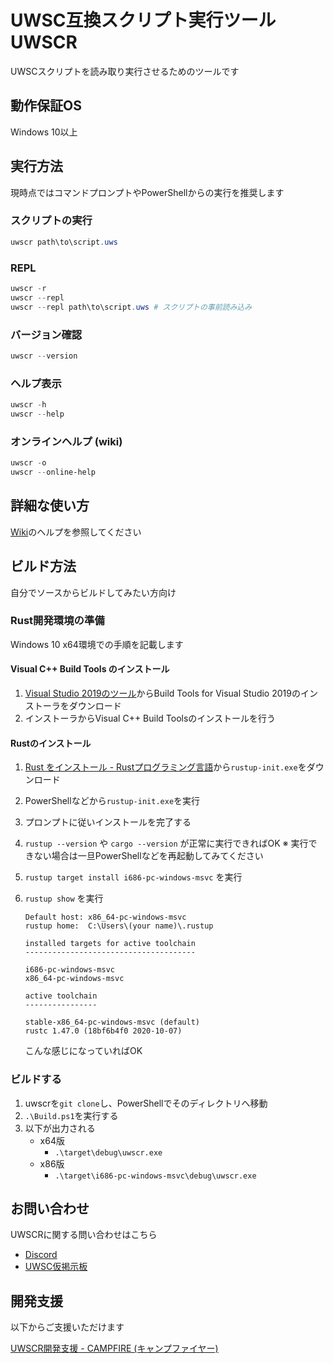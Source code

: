 UWSC互換スクリプト実行ツール UWSCR
=====

UWSCスクリプトを読み取り実行させるためのツールです

動作保証OS
----

Windows 10以上

実行方法
----

現時点ではコマンドプロンプトやPowerShellからの実行を推奨します

### スクリプトの実行

```powershell
uwscr path\to\script.uws
```

### REPL

```powershell
uwscr -r
uwscr --repl
uwscr --repl path\to\script.uws # スクリプトの事前読み込み
```

### バージョン確認

```powershell
uwscr --version
```

### ヘルプ表示

```powershell
uwscr -h
uwscr --help
```

### オンラインヘルプ (wiki)

```powershell
uwscr -o
uwscr --online-help
```

詳細な使い方
----

[Wiki](https://github.com/stuncloud/UWSCR/wiki)のヘルプを参照してください

ビルド方法
----

自分でソースからビルドしてみたい方向け

### Rust開発環境の準備

Windows 10 x64環境での手順を記載します

#### Visual C++ Build Tools のインストール

1. [Visual Studio 2019のツール](https://visualstudio.microsoft.com/ja/downloads/#vstool-2019-ja-family)からBuild Tools for Visual Studio 2019のインストーラをダウンロード
2. インストーラからVisual C++ Build Toolsのインストールを行う

#### Rustのインストール

1. [Rust をインストール - Rustプログラミング言語](https://www.rust-lang.org/ja/tools/install)から`rustup-init.exe`をダウンロード
2. PowerShellなどから`rustup-init.exe`を実行
3. プロンプトに従いインストールを完了する
4. `rustup --version` や `cargo --version` が正常に実行できればOK
    ※ 実行できない場合は一旦PowerShellなどを再起動してみてください
5. `rustup target install i686-pc-windows-msvc` を実行
6. `rustup show` を実行

    ```
    Default host: x86_64-pc-windows-msvc
    rustup home:  C:\Users\(your name)\.rustup

    installed targets for active toolchain
    --------------------------------------

    i686-pc-windows-msvc
    x86_64-pc-windows-msvc

    active toolchain
    ----------------

    stable-x86_64-pc-windows-msvc (default)
    rustc 1.47.0 (18bf6b4f0 2020-10-07)
    ```

    こんな感じになっていればOK

### ビルドする

1. uwscrを`git clone`し、PowerShellでそのディレクトリへ移動
2. `.\Build.ps1`を実行する
3. 以下が出力される
   - x64版
     - `.\target\debug\uwscr.exe`
   - x86版
     - `.\target\i686-pc-windows-msvc\debug\uwscr.exe`


お問い合わせ
----

UWSCRに関する問い合わせはこちら

- [Discord](https://discord.gg/Y9VtAMZ)
- [UWSC仮掲示板](http://www3.rocketbbs.com/601/siromasa.html)

開発支援
----

以下からご支援いただけます

[UWSCR開発支援 - CAMPFIRE (キャンプファイヤー)](https://community.camp-fire.jp/projects/view/336074)